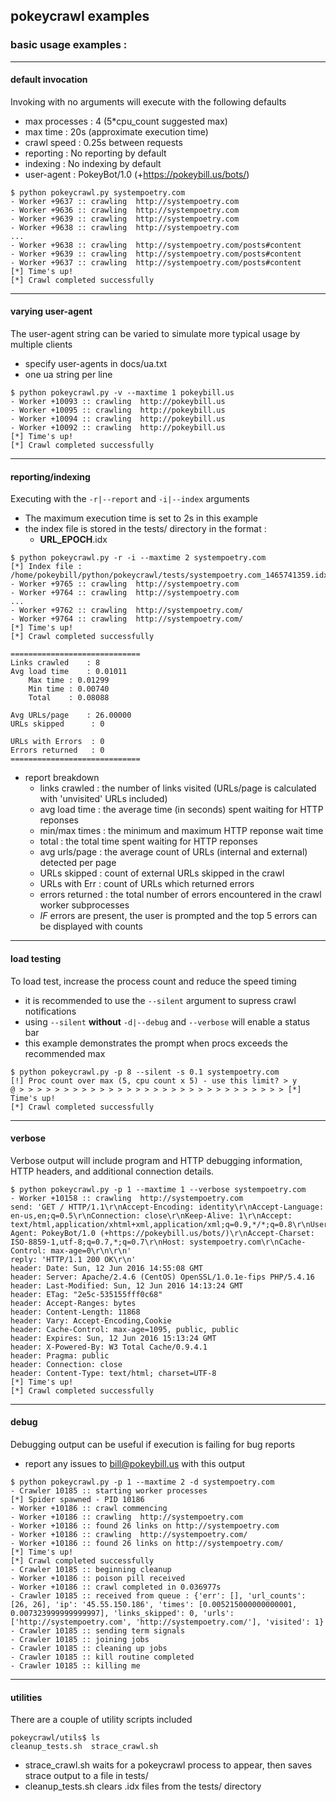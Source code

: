 ## pokeycrawl examples
### basic usage examples :
---
#### default invocation
Invoking with no arguments will execute with the following defaults
  - max processes   : 4 (5*cpu_count suggested max)
  - max time        : 20s (approximate execution time)
  - crawl speed     : 0.25s between requests
  - reporting       : No reporting by default
  - indexing        : No indexing by default
  - user-agent      : PokeyBot/1.0 (+https://pokeybill.us/bots/)
```
$ python pokeycrawl.py systempoetry.com
- Worker +9637 :: crawling  http://systempoetry.com
- Worker +9636 :: crawling  http://systempoetry.com
- Worker +9639 :: crawling  http://systempoetry.com
- Worker +9638 :: crawling  http://systempoetry.com
...
- Worker +9638 :: crawling  http://systempoetry.com/posts#content
- Worker +9639 :: crawling  http://systempoetry.com/posts#content
- Worker +9637 :: crawling  http://systempoetry.com/posts#content
[*] Time's up!
[*] Crawl completed successfully
```
---
#### varying user-agent
The user-agent string can be varied to simulate more typical usage by multiple clients
  - specify user-agents in docs/ua.txt
  - one ua string per line
```
$ python pokeycrawl.py -v --maxtime 1 pokeybill.us
- Worker +10093 :: crawling  http://pokeybill.us
- Worker +10095 :: crawling  http://pokeybill.us
- Worker +10094 :: crawling  http://pokeybill.us
- Worker +10092 :: crawling  http://pokeybill.us
[*] Time's up!
[*] Crawl completed successfully
```
---
#### reporting/indexing
Executing with the `-r|--report` and `-i|--index` arguments
  - The maximum execution time is set to 2s in this example
  - the index file is stored in the tests/ directory in the format :
    - **URL_EPOCH**.idx
```
$ python pokeycrawl.py -r -i --maxtime 2 systempoetry.com
[*] Index file : /home/pokeybill/python/pokeycrawl/tests/systempoetry.com_1465741359.idx
- Worker +9765 :: crawling  http://systempoetry.com
- Worker +9764 :: crawling  http://systempoetry.com
...
- Worker +9762 :: crawling  http://systempoetry.com/
- Worker +9764 :: crawling  http://systempoetry.com/
[*] Time's up!
[*] Crawl completed successfully

=============================
Links crawled    : 8
Avg load time    : 0.01011
	Max time : 0.01299
	Min time : 0.00740
	Total    : 0.08088

Avg URLs/page    : 26.00000
URLs skipped      : 0

URLs with Errors  : 0
Errors returned   : 0
=============================
```
  - report breakdown
    - links crawled : the number of links visited (URLs/page is calculated with 'unvisited' URLs included)
    - avg load time : the average time (in seconds) spent waiting for HTTP reponses
    - min/max times : the minimum and maximum HTTP reponse wait time
    - total         : the total time spent waiting for HTTP reponses
    - avg urls/page : the average count of URLs (internal and external) detected per page
    - URLs skipped  : count of external URLs skipped in the crawl
    - URLs with Err : count of URLs which returned errors
    - errors returned : the total number of errors encountered in the crawl worker subprocesses
    - *IF* errors are present, the user is prompted and the top 5 errors can be displayed with counts
    
---
#### load testing
To load test, increase the process count and reduce the speed timing
  - it is recommended to use the `--silent` argument to supress crawl notifications
  - using `--silent` **without** `-d|--debug` and `--verbose` will enable a status bar
  - this example demonstrates the prompt when procs exceeds the recommended max
```
$ python pokeycrawl.py -p 8 --silent -s 0.1 systempoetry.com
[!] Proc count over max (5, cpu count x 5) - use this limit? > y
@ > > > > > > > > > > > > > > > > > > > > > > > > > > > > > > [*] Time's up!
[*] Crawl completed successfully
```
---
#### verbose
Verbose output will include program and HTTP debugging information, HTTP headers, and additional connection details.
```
$ python pokeycrawl.py -p 1 --maxtime 1 --verbose systempoetry.com
- Worker +10158 :: crawling  http://systempoetry.com
send: 'GET / HTTP/1.1\r\nAccept-Encoding: identity\r\nAccept-Language: en-us,en;q=0.5\r\nConnection: close\r\nKeep-Alive: 1\r\nAccept: text/html,application/xhtml+xml,application/xml;q=0.9,*/*;q=0.8\r\nUser-Agent: PokeyBot/1.0 (+https://pokeybill.us/bots/)\r\nAccept-Charset: ISO-8859-1,utf-8;q=0.7,*;q=0.7\r\nHost: systempoetry.com\r\nCache-Control: max-age=0\r\n\r\n'
reply: 'HTTP/1.1 200 OK\r\n'
header: Date: Sun, 12 Jun 2016 14:55:08 GMT
header: Server: Apache/2.4.6 (CentOS) OpenSSL/1.0.1e-fips PHP/5.4.16
header: Last-Modified: Sun, 12 Jun 2016 14:13:24 GMT
header: ETag: "2e5c-535155fff0c68"
header: Accept-Ranges: bytes
header: Content-Length: 11868
header: Vary: Accept-Encoding,Cookie
header: Cache-Control: max-age=1095, public, public
header: Expires: Sun, 12 Jun 2016 15:13:24 GMT
header: X-Powered-By: W3 Total Cache/0.9.4.1
header: Pragma: public
header: Connection: close
header: Content-Type: text/html; charset=UTF-8
[*] Time's up!
[*] Crawl completed successfully
```
---
#### debug
Debugging output can be useful if execution is failing for bug reports
  - report any issues to bill@pokeybill.us with this output
```
$ python pokeycrawl.py -p 1 --maxtime 2 -d systempoetry.com
- Crawler 10185 :: starting worker processes
[*] Spider spawned - PID 10186
- Worker +10186 :: crawl commencing
- Worker +10186 :: crawling  http://systempoetry.com
- Worker +10186 :: found 26 links on http://systempoetry.com
- Worker +10186 :: crawling  http://systempoetry.com/
- Worker +10186 :: found 26 links on http://systempoetry.com/
[*] Time's up!
[*] Crawl completed successfully
- Crawler 10185 :: beginning cleanup
- Worker +10186 :: poison pill received
- Worker +10186 :: crawl completed in 0.036977s
- Crawler 10185 :: received from queue : {'err': [], 'url_counts': [26, 26], 'ip': '45.55.150.186', 'times': [0.005215000000000001, 0.007323999999999997], 'links_skipped': 0, 'urls': ['http://systempoetry.com', 'http://systempoetry.com/'], 'visited': 1}
- Crawler 10185 :: sending term signals
- Crawler 10185 :: joining jobs
- Crawler 10185 :: cleaning up jobs
- Crawler 10185 :: kill routine completed
- Crawler 10185 :: killing me
```
---
#### utilities
There are a couple of utility scripts included
```
pokeycrawl/utils$ ls
cleanup_tests.sh  strace_crawl.sh
```
  - strace_crawl.sh waits for a pokeycrawl process to appear, then saves strace output to a file in tests/
  - cleanup_tests.sh clears .idx files from the tests/ directory
